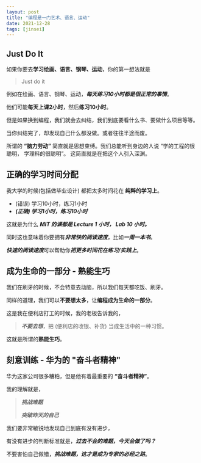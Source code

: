 ```yaml
---
layout: post
title: "编程是一门艺术、语言、运动"
date: 2021-12-28
tags: [jinsei]
---
```


## Just Do It 

如果你要去**学习绘画、语言、钢琴、运动**，你的第一想法就是

> Just do it

例如在绘画、语言、钢琴、运动，***每天练习10小时都是很正常的事情***。

他们可能**每天上课2小时**，然后**练习10小时**。

但是如果换到编程，我们就会去纠结，我们到底要看什么书、要做什么项目等等。

当你纠结完了，却发现自己什么都没做。或者往往半途而废。

所谓的 **“脑力劳动”** 简直就是思想束缚。我们总能听到身边的人说 “学的工程的很聪明， 学理科的很聪明”。 这简直就是在把这个人引入深渊。 

## 正确的学习时间分配

我大学的时候(包括做毕业设计) 都把太多时间花在 **纯粹的学习上**。

- (错误) 学习10小时，练习1小时
- ***(正确) 学习1小时，练习10小时***

这就是为什么 ***MIT 的课都是 Lecture 1 小时， Lab 10 小时。***

同时这也意味着你要拥有***非常快的阅读速度***，比如***一周一本书***。

***快速的阅读速度***可以帮助你***把更多时间花在练习/实践上***。

## 成为生命的一部分 - 熟能生巧

我们在刷牙的时候，不会特意去动脑，所以我们每天都吃饭、刷牙。

同样的道理，我们可以**不要想太多**，让**编程成为生命的一部分**。

这是我在便利店打工的时候，我的老板告诉我的，

> ***不要去想***，把 (便利店的收银、补货) 当成生活中的一种习惯。

这就是所谓的**熟能生巧**。

## 刻意训练 - 华为的 "奋斗者精神" 

华为这家公司很多糟粕，但是他有着最重要的 **“奋斗者精神”**。 

我的理解就是， 

> ***挑战难题***
>
> ***突破昨天的自己***

我们要非常敏锐地发现自己到底有没有进步，

有没有进步的判断标准就是，***过去不会的难题，今天会做了吗？***

不要害怕自己做错，***挑战难题，这才是成为专家的必经之路***。

